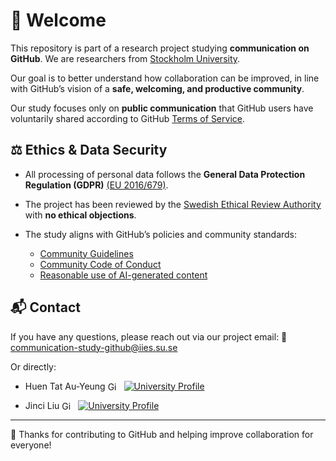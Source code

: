 # 👋 Welcome



This repository is part of a research project studying **communication on GitHub**.
We are researchers from [Stockholm University](https://www.su.se/institute-for-international-economic-studies/).

Our goal is to better understand how collaboration can be improved, in line with GitHub’s vision of a **safe, welcoming, and productive community**.

Our study focuses only on **public communication** that GitHub users have voluntarily shared according to GitHub [Terms of Service](https://docs.github.com/en/site-policy/github-terms/github-terms-of-service).





## ⚖️ Ethics & Data Security

* All processing of personal data follows the **General Data Protection Regulation (GDPR)** [(EU 2016/679)](https://gdpr-info.eu/).
* The project has been reviewed by the [Swedish Ethical Review Authority](https://etikprovningsmyndigheten.se/en/) with **no ethical objections**.
* The study aligns with GitHub’s policies and community standards:

  * [Community Guidelines](https://docs.github.com/en/site-policy/github-terms/github-community-guidelines)
  * [Community Code of Conduct](https://docs.github.com/en/site-policy/github-terms/github-community-code-of-conduct)
  * [Reasonable use of AI-generated content](https://docs.github.com/en/site-policy/github-terms/github-community-code-of-conduct#reasonable-use-of-ai-generated-content)


## 📬 Contact

If you have any questions, please reach out via our project email: 📧 [communication-study-github@iies.su.se](mailto:communication-study-github@iies.su.se)

Or directly:


- Huen Tat Au-Yeung  <a href="https://github.com/huentat" title="GitHub"><img src="https://cdn.jsdelivr.net/npm/simple-icons@v9/icons/github.svg" alt="GitHub" height="16" style="vertical-align: text-bottom; margin-right: 6px;"></a>
  <a href="https://www.su.se/english/profiles/huau1432-1.511717" title="University Profile"><img src="https://img.icons8.com/ios-filled/16/000000/university.png" alt="University Profile" style="vertical-align: text-bottom;"></a>

- Jinci Liu <a href="https://github.com/jinciliu" title="GitHub"><img src="https://cdn.jsdelivr.net/npm/simple-icons@v9/icons/github.svg" alt="GitHub" height="16" style="vertical-align: text-bottom; margin-right: 6px;"></a>
  <a href="https://www.su.se/english/profiles/jili4163-1.511497" title="University Profile"><img src="https://img.icons8.com/ios-filled/16/000000/university.png" alt="University Profile" style="vertical-align: text-bottom;"></a>
---

🤝 Thanks for contributing to GitHub and helping improve collaboration for everyone!
